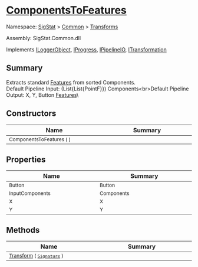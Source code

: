 # [ComponentsToFeatures](./ComponentsToFeatures.md)

Namespace: [SigStat]() > [Common](./../README.md) > [Transforms](./README.md)

Assembly: SigStat.Common.dll

Implements [ILoggerObject](./../ILoggerObject.md), [IProgress](./../Helpers/IProgress.md), [IPipelineIO](./../Pipeline/IPipelineIO.md), [ITransformation](./../ITransformation.md)

## Summary
Extracts standard [Features](https://github.com/hargitomi97/sigstat/blob/master/docs/md/SigStat/Common/Features.md) from sorted Components.  <br>Default Pipeline Input: (List{List{PointF}}) Components\<br>Default Pipeline Output: X, Y, Button [Features](https://github.com/hargitomi97/sigstat/blob/master/docs/md/SigStat/Common/Features.md)\

## Constructors

| Name<div><a href="#"><img width=400></a></div> | Summary<div><a href="#"><img width=475></a></div> | 
| --- | --- | 
| <sub>ComponentsToFeatures (  )</sub> | <sub></sub> | 


## Properties

| Name<div><a href="#"><img width=400></a></div> | Summary<div><a href="#"><img width=475></a></div> | 
| --- | --- | 
| <sub>Button</sub> | <sub>Button</sub> | 
| <sub>InputComponents</sub> | <sub>Components</sub> | 
| <sub>X</sub> | <sub>X</sub> | 
| <sub>Y</sub> | <sub>Y</sub> | 


## Methods

| Name<div><a href="#"><img width=400></a></div> | Summary<div><a href="#"><img width=475></a></div> | 
| --- | --- | 
| <sub>[Transform](./Methods/ComponentsToFeatures-100663582.md) ( [`Signature`](./../Signature.md) )</sub> | <sub></sub> | 


